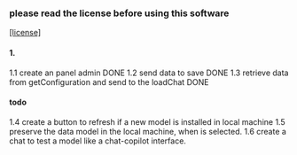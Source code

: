 ### please read the license before using this software

[[license]](LICENSE.md)

#### 1.

1.1 create an panel admin DONE
1.2 send data to save DONE
1.3 retrieve data from getConfiguration and send to the loadChat DONE

#### todo

1.4 create a button to refresh if a new model is installed in local machine
1.5 preserve the data model in the local machine, when is selected.
1.6 create a chat to test a model like a chat-copilot interface.
